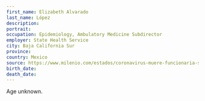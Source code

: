 ```yaml
---
first_name: Elizabeth Alvarado
last_name: López
description: 
portrait: 
occupation: Epidemiology, Ambulatory Medicine Subdirector
employer: State Health Service
city: Baja California Sur
province: 
country: Mexico
source: https://www.milenio.com/estados/coronavirus-muere-funcionaria-secretaria-salud-bcs
birth_date: 
death_date: 
---
```


Age unknown.